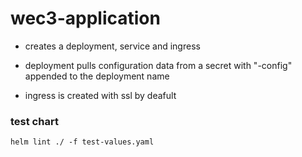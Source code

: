 # wec3-application

- creates a deployment, service and ingress

- deployment pulls configuration data from a secret with "-config" appended to the deployment name

- ingress is created with ssl by deafult

### test chart

```
helm lint ./ -f test-values.yaml
```
